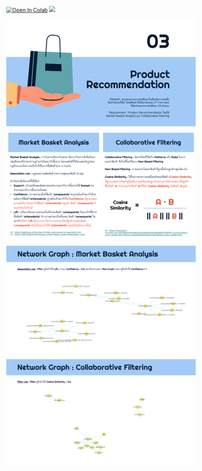 [![Open In Colab](https://colab.research.google.com/assets/colab-badge.svg)](https://colab.research.google.com/drive/10OHNDgCli5U-qajj2_eqxHUYel1BCJ8K?usp=sharing)
![](images/github-small.PNG)

![This is an image](Images/03-1.PNG)

![This is an image](Images/03-2.PNG)

![This is an image](Images/03-3.PNG)

![This is an image](Images/03-4.PNG)
